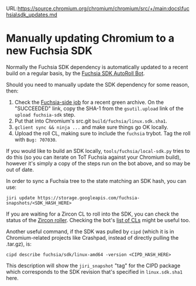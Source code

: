 URL:https://source.chromium.org/chromium/chromium/src/+/main:docs\fuchsia\sdk_updates.md
# Manually updating Chromium to a new Fuchsia SDK

Normally the Fuchsia SDK dependency is automatically updated to a recent build
on a regular basis, by the [Fuchsia SDK AutoRoll Bot](https://fuchsia-sdk-chromium-roll.skia.org).

Should you need to manually update the SDK dependency for some reason, then:

1. Check the [Fuchsia-side
   job](https://luci-scheduler.appspot.com/jobs/fuchsia/sdk-topaz-x64-linux)
   for a recent green archive. On the "SUCCEEDED" link, copy the SHA-1 from the
   `gsutil.upload` link of the `upload fuchsia-sdk` step.
0. Put that into Chromium's src.git `build/fuchsia/linux.sdk.sha1`.
0. `gclient sync && ninja ...` and make sure things go OK locally.
0. Upload the roll CL, making sure to include the `fuchsia` trybot. Tag the roll
   with `Bug: 707030`.

If you would like to build an SDK locally, `tools/fuchsia/local-sdk.py` tries to
do this (so you can iterate on ToT Fuchsia against your Chromium build), however
it's simply a copy of the steps run on the bot above, and so may be out of date.

In order to sync a Fuchsia tree to the state matching an SDK hash, you can use:

`jiri update https://storage.googleapis.com/fuchsia-snapshots/<SDK_HASH_HERE>`

If you are waiting for a Zircon CL to roll into the SDK, you can check the
status of the [Zircon
roller](https://luci-scheduler.appspot.com/jobs/fuchsia/zircon-roller).
Checking the bot's [list of
CLs](https://fuchsia-review.googlesource.com/q/owner:zircon-roller%40fuchsia-infra.iam.gserviceaccount.com)
might be useful too.

Another useful command, if the SDK was pulled by `cipd` (which it is in
Chromium-related projects like Crashpad, instead of directly pulling the
.tar.gz), is:

`cipd describe fuchsia/sdk/linux-amd64 -version <CIPD_HASH_HERE>`

This description will show the `jiri_snapshot` "tag" for the CIPD package which
corresponds to the SDK revision that's specified in `linux.sdk.sha1` here.
